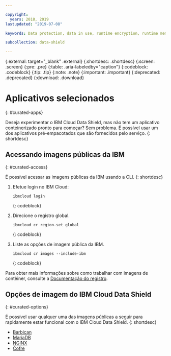 ```yaml
---

copyright:
  years: 2018, 2019
lastupdated: "2019-07-08"

keywords: Data protection, data in use, runtime encryption, runtime memory encryption, encrypted memory, Intel SGX, software guard extensions, Fortanix runtime encryption

subcollection: data-shield

---
```


{:external: target="_blank" .external}
{:shortdesc: .shortdesc}
{:screen: .screen}
{:pre: .pre}
{:table: .aria-labeledby="caption"}
{:codeblock: .codeblock}
{:tip: .tip}
{:note: .note}
{:important: .important}
{:deprecated: .deprecated}
{:download: .download}



# Aplicativos selecionados
{: #curated-apps}

Deseja experimentar o IBM Cloud Data Shield, mas não tem um aplicativo conteinerizado pronto para começar? Sem problema. É possível usar um dos aplicativos pré-empacotados que são fornecidos pelo serviço.
{: shortdesc}


## Acessando imagens públicas da IBM
{: #curated-access}

É possível acessar as imagens públicas da IBM usando a CLI.
{: shortdesc}


1. Efetue login no IBM Cloud:

    ```
    ibmcloud login
    ```
    {: codeblock}

2. Direcione o registro global.

    ```
    ibmcloud cr region-set global
    ```
    {: codeblock}

3. Liste as opções de imagem pública da IBM.

    ```
    ibmcloud cr images --include-ibm
    ```
    {: codeblock}

Para obter mais informações sobre como trabalhar com imagens de contêiner, consulte a [Documentação do registro](/docs/services/Registry?topic=registry-getting-started).


## Opções de imagem do IBM Cloud Data Shield
{: #curated-options}

É possível usar qualquer uma das imagens públicas a seguir para rapidamente estar funcional com o IBM Cloud Data Shield.
{: shortdesc}

* [Barbican](/docs/services/Registry?topic=RegistryImages-datashield-barbican_starter#datashield-barbican_starter)
* [MariaDB](/docs/services/Registry?topic=RegistryImages-datashield-mariadb_starter#datashield-mariadb_starter)
* [NGINX](/docs/services/Registry?topic=RegistryImages-datashield-nginx_starter#datashield-nginx_starter)
* [Cofre](/docs/services/Registry?topic=RegistryImages-datashield-vault_starter#datashield-vault_starter)


